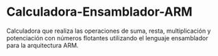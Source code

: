 # Calculadora-Ensamblador-ARM
Calculadora que realiza las operaciones de suma, resta, multiplicación y potenciación con números flotantes utilizando el lenguaje ensamblador para la arquitectura ARM.
